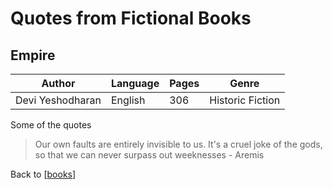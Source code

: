 # Quotes from Fictional Books

## Empire

| Author           | Language | Pages | Genre            |
| ---------------- | -------- | ----- | ---------------- |
| Devi Yeshodharan | English  | 306   | Historic Fiction |

Some of the quotes

> Our own faults are entirely invisible to us. It's a cruel joke of the gods, so that we can never surpass out weeknesses - Aremis

Back to [[books]]

[//begin]: # "Autogenerated link references for markdown compatibility"
[books]: books.md "Books"
[//end]: # "Autogenerated link references"
